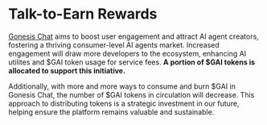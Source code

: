 # Talk-to-Earn Rewards

[Gonesis Chat](../gonesis-chat/) aims to boost user engagement and attract AI agent creators, fostering a thriving consumer-level AI agents market. Increased engagement will draw more developers to the ecosystem, enhancing AI utilites and $GAI token usage for service fees. **A portion of $GAI tokens is allocated to support this initiative.**

Additionally, with more and more ways to consume and burn $GAI in Gonesis Chat,  the number of $GAI tokens in circulation will decrease. This approach to distributing tokens is a strategic investment in our future, helping ensure the platform remains valuable and sustainable.
